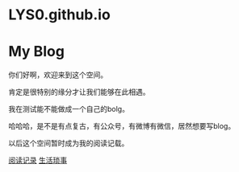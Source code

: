 # LYS0.github.io
# My Blog
你们好啊，欢迎来到这个空间。

肯定是很特别的缘分才让我们能够在此相遇。

我在测试能不能做成一个自己的bolg。

哈哈哈，是不是有点复古，有公众号，有微博有微信，居然想要写blog。


以后这个空间暂时成为我的阅读记载。

[阅读记录](https://github.com/LYS0/LYS0.github.io/blob/gh-pages/Reading)
[生活琐事](https://github.com/LYS0/LYS0.github.io/blob/gh-pages/%E7%94%9F%E6%B4%BB%E7%90%90%E4%BA%8B)

